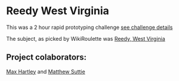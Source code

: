 # Reedy West Virginia

This was a 2 hour rapid prototyping challenge [see challenge details](/2-hour-sprint-challenge.png)

The subject, as picked by WikiRoulette was [Reedy, West Virginia](https://en.wikipedia.org/wiki/Reedy,_West_Virginia)

## Project colaborators:

[Max Hartley](https://github.com/Velocima) and [Matthew Suttie](https://github.com/ChronoLogic12)